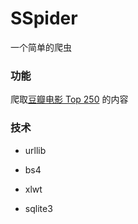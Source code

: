 # SSpider

一个简单的爬虫

### 功能

爬取[豆瓣电影 Top 250](https://movie.douban.com/top250)
的内容


### 技术
* urllib

* bs4

* xlwt

* sqlite3







